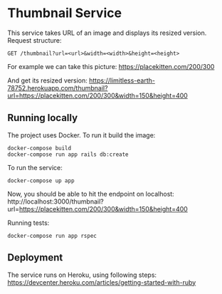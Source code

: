 # Thumbnail Service

This service takes URL of an image and displays its resized version. Request structure:

```
GET /thumbnail?url=<url>&width=<width>&height=<height>
```

For example we can take this picture: https://placekitten.com/200/300

And get its resized version: https://limitless-earth-78752.herokuapp.com/thumbnail?url=https://placekitten.com/200/300&width=150&height=400

## Running locally

The project uses Docker. To run it build the image:

```
docker-compose build
docker-compose run app rails db:create
```

To run the service:

```
docker-compose up app
```

Now, you should be able to hit the endpoint on localhost: http://localhost:3000/thumbnail?url=https://placekitten.com/200/300&width=150&height=400

Running tests:

```
docker-compose run app rspec
```

## Deployment

The service runs on Heroku, using following steps: https://devcenter.heroku.com/articles/getting-started-with-ruby
